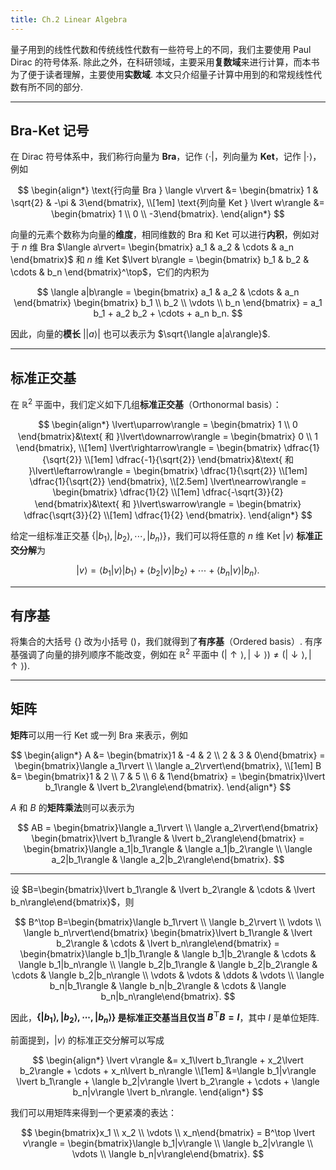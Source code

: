 ```yaml
---
title: Ch.2 Linear Algebra
---
```


量子用到的线性代数和传统线性代数有一些符号上的不同，我们主要使用 Paul Dirac 的符号体系. 除此之外，在科研领域，主要采用**复数域**来进行计算，而本书为了便于读者理解，主要使用**实数域**. 本文只介绍量子计算中用到的和常规线性代数有所不同的部分.

---

## Bra-Ket 记号

在 Dirac 符号体系中，我们称行向量为 **Bra**，记作 $\langle \cdot \rvert$，列向量为 **Ket**，记作 $\lvert \cdot \rangle$，例如

$$
\begin{align*}
\text{行向量 Bra } \langle v\rvert &= \begin{bmatrix} 1 & \sqrt{2} & -\pi & 3\end{bmatrix}, \\[1em]
\text{列向量 Ket } \lvert w\rangle &= \begin{bmatrix} 1 \\ 0 \\ -3\end{bmatrix}.
\end{align*}
$$

向量的元素个数称为向量的**维度**，相同维数的 Bra 和 Ket 可以进行**内积**，例如对于 $n$ 维 Bra $\langle a\rvert= \begin{bmatrix} a_1 & a_2 & \cdots & a_n \end{bmatrix}$ 和 $n$ 维 Ket $\lvert b\rangle = \begin{bmatrix} b_1 & b_2 & \cdots & b_n \end{bmatrix}^\top$，它们的内积为

$$
\langle a|b\rangle = \begin{bmatrix} a_1 & a_2 & \cdots & a_n \end{bmatrix} \begin{bmatrix} b_1 \\ b_2 \\ \vdots \\ b_n \end{bmatrix} = a_1 b_1 + a_2 b_2 + \cdots + a_n b_n.
$$

因此，向量的**模长** $\lvert\lvert a\rangle\rvert$ 也可以表示为 $\sqrt{\langle a|a\rangle}$.

---

## 标准正交基

在 $\mathbb{R}^2$ 平面中，我们定义如下几组**标准正交基**（Orthonormal basis）：

$$
\begin{align*}
\lvert\uparrow\rangle = \begin{bmatrix} 1 \\ 0 \end{bmatrix}&\text{ 和 }\lvert\downarrow\rangle = \begin{bmatrix} 0 \\ 1 \end{bmatrix}, \\[1em]
\lvert\rightarrow\rangle = \begin{bmatrix} \dfrac{1}{\sqrt{2}} \\[1em] \dfrac{-1}{\sqrt{2}} \end{bmatrix}&\text{ 和 }\lvert\leftarrow\rangle = \begin{bmatrix} \dfrac{1}{\sqrt{2}} \\[1em] \dfrac{1}{\sqrt{2}} \end{bmatrix}, \\[2.5em]
\lvert\nearrow\rangle = \begin{bmatrix} \dfrac{1}{2} \\[1em] \dfrac{-\sqrt{3}}{2} \end{bmatrix}&\text{ 和 }\lvert\swarrow\rangle = \begin{bmatrix} \dfrac{\sqrt{3}}{2} \\[1em] \dfrac{1}{2} \end{bmatrix}.
\end{align*}
$$

给定一组标准正交基 $\{\lvert b_1\rangle, \lvert b_2\rangle, \cdots, \lvert b_n\rangle\}$，我们可以将任意的 $n$ 维 Ket $\lvert v\rangle$ **标准正交分解**为

$$
\lvert v\rangle = \langle b_1|v\rangle \lvert b_1\rangle + \langle b_2|v\rangle \lvert b_2\rangle + \cdots + \langle b_n|v\rangle \lvert b_n\rangle.
$$

---

## 有序基

将集合的大括号 $\{\}$ 改为小括号 $()$，我们就得到了**有序基**（Ordered basis）. 有序基强调了向量的排列顺序不能改变，例如在 $\mathbb{R}^2$ 平面中 $\left(\lvert\uparrow\rangle, \lvert\downarrow\rangle\right) \neq \left(\lvert\downarrow\rangle, \lvert\uparrow\rangle\right)$.

---

## 矩阵

**矩阵**可以用一行 Ket 或一列 Bra 来表示，例如

$$
\begin{align*}
A &= \begin{bmatrix}1 & -4 & 2 \\ 2 & 3 & 0\end{bmatrix} = \begin{bmatrix}\langle a_1\rvert \\ \langle a_2\rvert\end{bmatrix}, \\[1em]
B &= \begin{bmatrix}1 & 2 \\ 7 & 5 \\ 6 & 1\end{bmatrix} = \begin{bmatrix}\lvert b_1\rangle & \lvert b_2\rangle\end{bmatrix}.
\end{align*}
$$

$A$ 和 $B$ 的**矩阵乘法**则可以表示为

$$
AB = \begin{bmatrix}\langle a_1\rvert \\ \langle a_2\rvert\end{bmatrix} \begin{bmatrix}\lvert b_1\rangle & \lvert b_2\rangle\end{bmatrix} = \begin{bmatrix}\langle a_1|b_1\rangle & \langle a_1|b_2\rangle \\ \langle a_2|b_1\rangle & \langle a_2|b_2\rangle\end{bmatrix}.
$$

---

设 $B=\begin{bmatrix}\lvert b_1\rangle & \lvert b_2\rangle & \cdots & \lvert b_n\rangle\end{bmatrix}$，则

$$
B^\top B=\begin{bmatrix}\langle b_1\rvert \\ \langle b_2\rvert \\ \vdots \\ \langle b_n\rvert\end{bmatrix} \begin{bmatrix}\lvert b_1\rangle & \lvert b_2\rangle & \cdots & \lvert b_n\rangle\end{bmatrix} = \begin{bmatrix}\langle b_1|b_1\rangle & \langle b_1|b_2\rangle & \cdots & \langle b_1|b_n\rangle \\ \langle b_2|b_1\rangle & \langle b_2|b_2\rangle & \cdots & \langle b_2|b_n\rangle \\ \vdots & \vdots & \ddots & \vdots \\ \langle b_n|b_1\rangle & \langle b_n|b_2\rangle & \cdots & \langle b_n|b_n\rangle\end{bmatrix}.
$$

因此，**$\{\lvert b_1\rangle, \lvert b_2\rangle, \cdots, \lvert b_n\rangle\}$ 是标准正交基当且仅当 $B^\top B=I$**，其中 $I$ 是单位矩阵.

前面提到，$\lvert v\rangle$ 的标准正交分解可以写成

$$
\begin{align*}
\lvert v\rangle &= x_1\lvert b_1\rangle + x_2\lvert b_2\rangle + \cdots + x_n\lvert b_n\rangle \\[1em]
&=\langle b_1|v\rangle \lvert b_1\rangle + \langle b_2|v\rangle \lvert b_2\rangle + \cdots + \langle b_n|v\rangle \lvert b_n\rangle.
\end{align*}
$$

我们可以用矩阵来得到一个更紧凑的表达：

$$
\begin{bmatrix}x_1 \\ x_2 \\ \vdots \\ x_n\end{bmatrix} = B^\top \lvert v\rangle = \begin{bmatrix}\langle b_1|v\rangle \\ \langle b_2|v\rangle \\ \vdots \\ \langle b_n|v\rangle\end{bmatrix}.
$$
